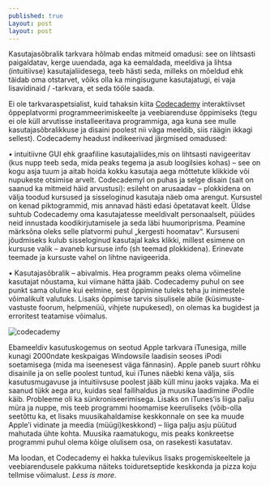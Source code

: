 ```yaml
---
published: true
Layout: post
layout: post
---
```





Kasutajasõbralik tarkvara hõlmab endas mitmeid omadusi: see on lihtsasti paigaldatav, kerge uuendada, aga ka eemaldada, meeldiva ja lihtsa (intuitiivse) kasutajaliidesega, teeb  hästi seda, milleks on mõeldud ehk täidab oma otstarvet, võiks olla ka mingisugune kasutajatugi, ei vaja lisavidinaid / -tarkvara, et seda tööle saada. 

Ei ole tarkvaraspetsialist, kuid tahaksin kiita [Codecademy](https://www.codecademy.com/) interaktiivset õppeplatvormi  programmeerimiskeelte ja veebiarenduse õppimiseks (tegu ei ole küll arvutisse installeeritava programmiga, aga kuna see mulle kasutajasõbralikkuse ja disaini poolest nii väga meeldib, siis räägin ikkagi sellest). Codecademy headust indikeerivad järgmised omadused:

•	intuitiivne GUI ehk graafiline kasutajaliides,mis on lihtsasti navigeeritav (kus nupp teeb seda, mida peaks tegema ja asub loogilsies kohas) – see on kogu asja tuum ja aitab hoida kokku kasutaja aega mõttetute klikkide või nupukeste otsimise arvelt. Codecademyl on puhas ja selge disain (sait on saanud ka mitmeid häid arvustusi): esileht on arusaadav – plokkidena on välja toodud kursused ja sisseloginud kasutaja näeb oma arengut. Kursustel on kenad piktogrammid, mis annavad hästi edasi õpetatavat keelt. Üldse suhtub Codecademy oma kasutajatesse meeldivalt personaalselt, püüdes neid innustada koodikirjutamisele ja seda läbi huumoriprisma. Peamine märksõna oleks selle platvormi puhul „kergesti hoomatav“. Kursuseni jõudmiseks kulub sisseloginud kasutajal kaks klikki, millest esimene on kursuse valik – avaneb kursuse info (sh teemad plokkidena). Erinevate teemade ja kursuste vahel on lihtne navigeerida. 

•	Kasutajasõbralik – abivalmis. Hea programm peaks olema võimeline kasutajat nõustama, kui viimane hätta jääb. Codecademy puhul on see punkt sama oluline kui eelmine, sest õppimine tuleks teha ju inimestele võimalikult valutuks. Lisaks õppimise tarvis sisulisele abile (küsimuste-vastuste foorum, helpmenüü, vihjete nupukesed), on olemas ka bugidest ja erroritest teatamise võimalus.


![codecademy](/images/codecademy.jpg "codecademy")

Ebameeldiv kasutuskogemus on seotud Apple tarkvara iTunesiga, mille kunagi 2000ndate keskpaigas Windowsile laadisin seoses iPodi soetamisega (mida ma iseenesest väga fännasin). Apple paneb suurt rõhku disainile ja on selle poolest tuntud, kui iTunes näebki kena välja, siis kasutusmugavuse ja intuitiivsuse poolest jääb küll minu jaoks vajaka. Ma ei saanud tükk aega aru, kuidas seal failihaldus ja muusika  laadimine iPodile käib. Probleeme oli ka sünkroniseerimisega. Lisaks on iTunes’is liiga palju müra ja nuppe, mis teeb programmi hoomamise keeruliseks (võib-olla seetõttu ka, et lisaks muusikahaldamise keskkonnale on see ka muude Apple’i vidinate ja meedia (müügi)keskkond) – liiga palju asju püütud mahutada ühte kohta. Muusika raamatukogu, mis peaks konkreetse programmi puhul olema kõige olulisem osa, on rasekesti kasutatav. 

Ma loodan, et Codecademy ei hakka tulevikus lisaks progemiskeeltele ja veebiarendusele pakkuma näiteks toiduretseptide keskkonda ja pizza koju tellmise võimalust. _Less is more_.
